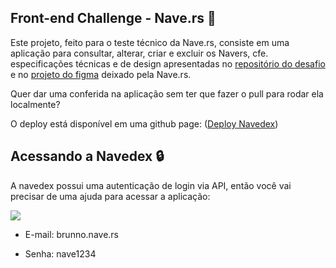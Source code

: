 ## Front-end Challenge - Nave.rs 🚀 
Este projeto, feito para o teste técnico da Nave.rs, consiste em uma aplicação para consultar, alterar, criar e excluir os Navers, cfe. especificações técnicas e de design apresentadas no [repositório do desafio](https://github.com/naveteam/front-end-challenge) e no [projeto do figma](https://www.figma.com/file/II8UDFm2uJFZaD0FOPcinP/Teste-Front-End) deixado pela Nave.rs.

Quer dar uma conferida na aplicação sem ter que fazer o pull para rodar ela localmente? 

O deploy está disponível em uma github page: ([Deploy Navedex](https://brunnoguim.github.io/front-end-challenge/))

## Acessando a Navedex 🔒
A navedex possui uma autenticação de login via API, então você vai precisar de uma ajuda para acessar a aplicação:

![](https://ih1.redbubble.net/image.146692783.3392/flat,128x128,075,f-pad,128x128,f8f8f8.u2.jpg) 

- E-mail: brunno.nave.rs

- Senha: nave1234
